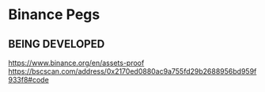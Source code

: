 # Binance Pegs
## BEING DEVELOPED ##
https://www.binance.org/en/assets-proof \
https://bscscan.com/address/0x2170ed0880ac9a755fd29b2688956bd959f933f8#code
